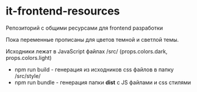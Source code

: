 # it-frontend-resources
Репозиторий с общими ресурсами для frontend разработки

Пока переменные прописаны для цветов темной и светлой темы.

Исходники лежат в JavaScript файлах /src/ (props.colors.dark, props.colors.light)

 - npm run build - генерация из исходников css файлов в папку
   /src/style/ 
 - npm run bundle - генерация папки **dist** с JS файлами и css
   стилями
